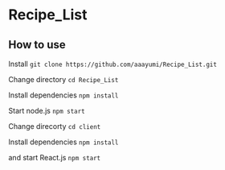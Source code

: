 # Recipe_List

## How to use 
Install 
`git clone https://github.com/aaayumi/Recipe_List.git`

Change directory
`cd Recipe_List`

Install dependencies
`npm install`

Start node.js
`npm start`

Change direcorty 
`cd client`

Install dependencies
`npm install`

and start React.js
`npm start`
